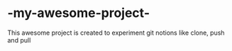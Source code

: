 # -my-awesome-project-

This awesome project is created to experiment git notions like clone, push and pull
